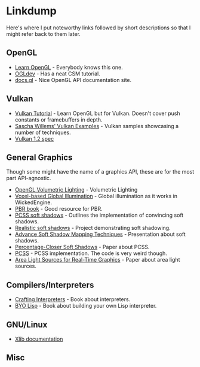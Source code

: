 # Linkdump

Here's where I put noteworthy links followed by short descriptions so that I might refer back to them later.

## OpenGL
 - [Learn OpenGL](https://learnopengl.com/) - Everybody knows this one.
 - [OGLdev](https://ogldev.org/) - Has a neat CSM tutorial.
 - [docs.gl](https://docs.gl/) - Nice OpenGL API documentation site.

## Vulkan
 - [Vulkan Tutorial](https://vulkan-tutorial.com/) - Learn OpenGL but for Vulkan. Doesn't cover push constants or framebuffers in depth.
 - [Sascha Willems' Vulkan Examples](https://github.com/SaschaWillems/Vulkan) - Vulkan samples showcasing a number of techniques.
 - [Vulkan 1.2 spec](https://www.khronos.org/registry/vulkan/specs/1.2-extensions/html/vkspec.html)

## General Graphics

Though some might have the name of a graphics API, these are for the most part API-agnostic.

 - [OpenGL Volumetric Lighting](https://github.com/diharaw/volumetric-lighting) - Volumetric Lighting
 - [Voxel-based Global Illumination](https://wickedengine.net/2017/08/30/voxel-based-global-illumination/) - Global illumination as it works in WickedEngine.
 - [PBR book](https://www.pbr-book.org/) - Good resource for PBR.
 - [PCSS soft shadows](https://developer.download.nvidia.com/whitepapers/2008/PCSS_Integration.pdf) - Outlines the implementation of convincing soft shadows.
 - [Realistic soft shadows](https://github.com/aryaman-gupta/Realistic-Soft-Shadows) - Project demonstrating soft shadowing.
 - [Advance Soft Shadow Mapping Techniques](https://developer.download.nvidia.com/presentations/2008/GDC/GDC08_SoftShadowMapping.pdf) - Presentation about soft shadows.
 - [Percentage-Closer Soft Shadows](https://developer.download.nvidia.com/shaderlibrary/docs/shadow_PCSS.pdf) - Paper about PCSS.
 - [PCSS](https://github.com/pboechat/PCSS) - PCSS implementation. The code is very weird though.
 - [Area Light Sources for Real-Time Graphics](https://www.microsoft.com/en-us/research/wp-content/uploads/1996/03/arealights.pdf) - Paper about area light sources.

## Compilers/Interpreters

 - [Crafting Interpreters](https://craftinginterpreters.com/) - Book about interpreters.
 - [BYO Lisp](https://buildyourownlisp.com) - Book about building your own Lisp interpreter.

## GNU/Linux

 - [Xlib documentation](https://x.org/releases/current/doc/libX11/libX11/libX11.html)

## Misc

